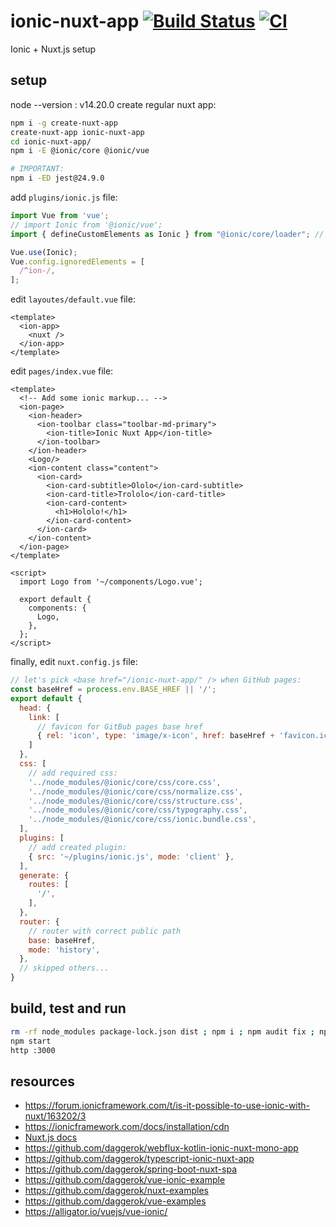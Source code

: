 # ionic-nuxt-app [![Build Status](https://travis-ci.org/daggerok/ionic-nuxt-app.svg?branch=master)](https://travis-ci.org/daggerok/ionic-nuxt-app) [![CI](https://github.com/daggerok/ionic-nuxt-app/workflows/CI/badge.svg)](https://github.com/daggerok/ionic-nuxt-app/actions?query=workflow%3ACI)
Ionic + Nuxt.js setup

## setup

node --version : v14.20.0
create regular nuxt app:

```bash
npm i -g create-nuxt-app
create-nuxt-app ionic-nuxt-app
cd ionic-nuxt-app/
npm i -E @ionic/core @ionic/vue

# IMPORTANT:
npm i -ED jest@24.9.0
```

add `plugins/ionic.js` file:

```js
import Vue from 'vue';
// import Ionic from '@ionic/vue';
import { defineCustomElements as Ionic } from "@ionic/core/loader"; // add a direct link to @ionic/core

Vue.use(Ionic);
Vue.config.ignoredElements = [
  /^ion-/,
];
```

edit `layoutes/default.vue` file:

```vue
<template>
  <ion-app>
    <nuxt />
  </ion-app>
</template>
```

edit `pages/index.vue` file:

```vue
<template>
  <!-- Add some ionic markup... -->
  <ion-page>
    <ion-header>
      <ion-toolbar class="toolbar-md-primary">
        <ion-title>Ionic Nuxt App</ion-title>
      </ion-toolbar>
    </ion-header>
    <Logo/>
    <ion-content class="content">
      <ion-card>
        <ion-card-subtitle>Ololo</ion-card-subtitle>
        <ion-card-title>Trololo</ion-card-title>
        <ion-card-content>
          <h1>Hololo!</h1>
        </ion-card-content>
      </ion-card>
    </ion-content>
  </ion-page>
</template>

<script>
  import Logo from '~/components/Logo.vue';

  export default {
    components: {
      Logo,
    },
  };
</script>
```

finally, edit `nuxt.config.js` file:

```js
// let's pick <base href="/ionic-nuxt-app/" /> when GitHub pages:
const baseHref = process.env.BASE_HREF || '/';
export default {
  head: {
    link: [
      // favicon for GitBub pages base href
      { rel: 'icon', type: 'image/x-icon', href: baseHref + 'favicon.ico' }
    ]
  },
  css: [
    // add required css:
    '../node_modules/@ionic/core/css/core.css',
    '../node_modules/@ionic/core/css/normalize.css',
    '../node_modules/@ionic/core/css/structure.css',
    '../node_modules/@ionic/core/css/typography.css',
    '../node_modules/@ionic/core/css/ionic.bundle.css',
  ],
  plugins: [
    // add created plugin:
    { src: '~/plugins/ionic.js', mode: 'client' },
  ],
  generate: {
    routes: [
      '/',
    ],
  },
  router: {
    // router with correct public path
    base: baseHref,
    mode: 'history',
  },
  // skipped others...
}
```

## build, test and run

```bash
rm -rf node_modules package-lock.json dist ; npm i ; npm audit fix ; npm t
npm start
http :3000
```

## resources

* https://forum.ionicframework.com/t/is-it-possible-to-use-ionic-with-nuxt/163202/3
* https://ionicframework.com/docs/installation/cdn
* [Nuxt.js docs](https://nuxtjs.org)
* https://github.com/daggerok/webflux-kotlin-ionic-nuxt-mono-app
* https://github.com/daggerok/typescript-ionic-nuxt-app
* https://github.com/daggerok/spring-boot-nuxt-spa
* https://github.com/daggerok/vue-ionic-example
* https://github.com/daggerok/nuxt-examples
* https://github.com/daggerok/vue-examples
* https://alligator.io/vuejs/vue-ionic/
